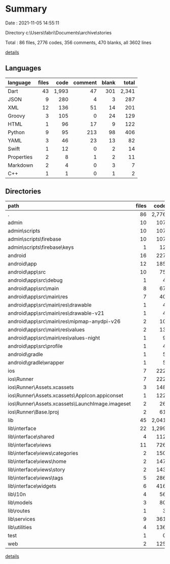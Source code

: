 # Summary

Date : 2021-11-05 14:55:11

Directory c:\Users\fabri\Documents\archive\stories

Total : 86 files,  2776 codes, 356 comments, 470 blanks, all 3602 lines

[details](details.md)

## Languages
| language | files | code | comment | blank | total |
| :--- | ---: | ---: | ---: | ---: | ---: |
| Dart | 43 | 1,993 | 47 | 301 | 2,341 |
| JSON | 9 | 280 | 4 | 3 | 287 |
| XML | 12 | 136 | 51 | 14 | 201 |
| Groovy | 3 | 105 | 0 | 24 | 129 |
| HTML | 1 | 96 | 17 | 9 | 122 |
| Python | 9 | 95 | 213 | 98 | 406 |
| YAML | 3 | 46 | 23 | 13 | 82 |
| Swift | 1 | 12 | 0 | 2 | 14 |
| Properties | 2 | 8 | 1 | 2 | 11 |
| Markdown | 2 | 4 | 0 | 3 | 7 |
| C++ | 1 | 1 | 0 | 1 | 2 |

## Directories
| path | files | code | comment | blank | total |
| :--- | ---: | ---: | ---: | ---: | ---: |
| . | 86 | 2,776 | 356 | 470 | 3,602 |
| admin | 10 | 107 | 213 | 99 | 419 |
| admin\scripts | 10 | 107 | 213 | 99 | 419 |
| admin\scripts\firebase | 10 | 107 | 213 | 99 | 419 |
| admin\scripts\firebase\keys | 1 | 12 | 0 | 1 | 13 |
| android | 16 | 227 | 50 | 38 | 315 |
| android\app | 12 | 185 | 49 | 27 | 261 |
| android\app\src | 10 | 75 | 49 | 12 | 136 |
| android\app\src\debug | 1 | 4 | 3 | 1 | 8 |
| android\app\src\main | 8 | 67 | 43 | 10 | 120 |
| android\app\src\main\res | 7 | 40 | 32 | 6 | 78 |
| android\app\src\main\res\drawable | 1 | 4 | 7 | 2 | 13 |
| android\app\src\main\res\drawable-v21 | 1 | 4 | 7 | 2 | 13 |
| android\app\src\main\res\mipmap-anydpi-v26 | 2 | 10 | 0 | 0 | 10 |
| android\app\src\main\res\values | 2 | 13 | 9 | 1 | 23 |
| android\app\src\main\res\values-night | 1 | 9 | 9 | 1 | 19 |
| android\app\src\profile | 1 | 4 | 3 | 1 | 8 |
| android\gradle | 1 | 5 | 1 | 1 | 7 |
| android\gradle\wrapper | 1 | 5 | 1 | 1 | 7 |
| ios | 7 | 222 | 2 | 9 | 233 |
| ios\Runner | 7 | 222 | 2 | 9 | 233 |
| ios\Runner\Assets.xcassets | 3 | 148 | 0 | 4 | 152 |
| ios\Runner\Assets.xcassets\AppIcon.appiconset | 1 | 122 | 0 | 1 | 123 |
| ios\Runner\Assets.xcassets\LaunchImage.imageset | 2 | 26 | 0 | 3 | 29 |
| ios\Runner\Base.lproj | 2 | 61 | 2 | 2 | 65 |
| lib | 45 | 2,041 | 23 | 294 | 2,358 |
| lib\interface | 22 | 1,299 | 10 | 152 | 1,461 |
| lib\interface\shared | 4 | 112 | 1 | 21 | 134 |
| lib\interface\views | 11 | 726 | 4 | 77 | 807 |
| lib\interface\views\categories | 2 | 150 | 0 | 15 | 165 |
| lib\interface\views\home | 2 | 147 | 1 | 14 | 162 |
| lib\interface\views\story | 2 | 143 | 0 | 11 | 154 |
| lib\interface\views\tags | 5 | 286 | 3 | 37 | 326 |
| lib\interface\widgets | 6 | 416 | 5 | 49 | 470 |
| lib\l10n | 4 | 56 | 5 | 3 | 64 |
| lib\models | 3 | 80 | 0 | 9 | 89 |
| lib\routes | 1 | 3 | 0 | 1 | 4 |
| lib\services | 9 | 361 | 2 | 94 | 457 |
| lib\utilities | 4 | 136 | 2 | 17 | 155 |
| test | 1 | 0 | 24 | 7 | 31 |
| web | 2 | 125 | 17 | 9 | 151 |

[details](details.md)